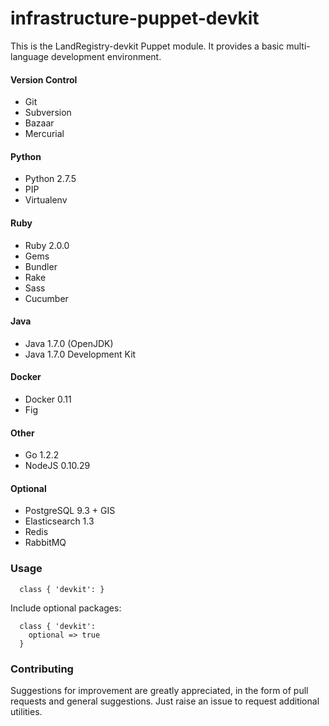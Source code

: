 infrastructure-puppet-devkit
=============================

This is the LandRegistry-devkit Puppet module. It provides a basic multi-language development environment.

#### Version Control

* Git
* Subversion
* Bazaar
* Mercurial

#### Python

* Python 2.7.5
* PIP
* Virtualenv

#### Ruby

* Ruby 2.0.0
* Gems
* Bundler
* Rake
* Sass
* Cucumber

#### Java

* Java 1.7.0 (OpenJDK)
* Java 1.7.0 Development Kit

#### Docker

* Docker 0.11
* Fig

#### Other

* Go 1.2.2
* NodeJS 0.10.29

#### Optional

* PostgreSQL 9.3 + GIS
* Elasticsearch 1.3
* Redis
* RabbitMQ


### Usage

```puppet
  class { 'devkit': }
```

Include optional packages:
```puppet
  class { 'devkit': 
    optional => true
  }
```

### Contributing
Suggestions for improvement are greatly appreciated, in the form of pull requests and general suggestions. Just raise an issue to request additional utilities.
